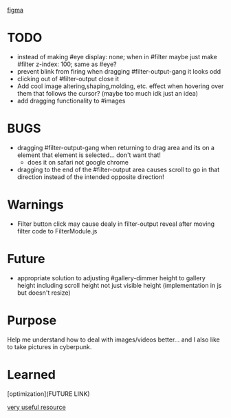 [figma](https://www.figma.com/design/nAWYIJ7vJY6fdy7NY5DPu5/Untitled?node-id=0-1&node-type=canvas&t=cVSFgWb9ldfmmbnC-0)

# TODO
- instead of making #eye display: none; when in #filter maybe just make #filter z-index: 100; same as #eye?
- prevent blink from firing when dragging #filter-output-gang it looks odd
- clicking out of #filter-output close it 
- Add cool image altering,shaping,molding, etc. effect when hovering over them that follows the cursor? (maybe too much idk just an idea)
- add dragging functionality to #images 
# BUGS
- dragging #filter-output-gang when returning to drag area and its on a element that element is selected... don't want that!
    - does it on safari not google chrome
- dragging to the end of the #filter-output area causes scroll to go in that direction instead of the intended opposite direction! 

# Warnings
- Filter button click may cause dealy in filter-output reveal after moving filter code to FilterModule.js
# Future
- appropriate solution to adjusting #gallery-dimmer height to gallery height including scroll height not just visible height (implementation in js but doesn't resize)
# Purpose
Help me understand how to deal with images/videos better... and I also like to take pictures in cyberpunk. 
# Learned
[optimization](FUTURE LINK)



[very useful resource](https://cyberpunk.fandom.com/wiki/Cyberpunk_Wiki)